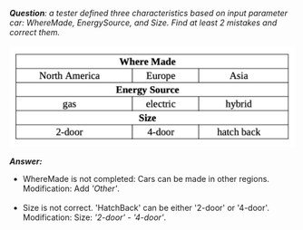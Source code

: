 *__Question__: a tester defined three characteristics based on input parameter car: WhereMade, EnergySource, and Size. Find at least 2 mistakes and correct them.*
<br><br>
!["Image"](Exercise-6.1.2-image.png)

*__Answer:__*
- WhereMade is not completed: Cars can be made in other regions.<br>
Modification: Add *'Other'*.
  <br><br>
- Size is not correct. 'HatchBack' can be either '2-door' or '4-door'.<br>
Modification: Size: *'2-door' - '4-door'*.